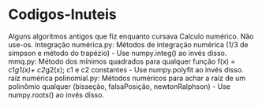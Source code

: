 # Codigos-Inuteis
Alguns algoritmos antigos que fiz enquanto cursava Calculo numérico.
Não use-os.
Integração numérica.py: Métodos de integração numérica (1/3 de simpson e método do trapézio) - Use numpy.integ() ao invés disso.
mmq.py: Método dos mínimos quadrados para qualquer função f(x) = c1*g1(x)+ c2*g2(x); c1 e c2 constantes - Use numpy.polyfit ao invés disso.
raíz numérica polinomial.py: Métodos numéricos para achar a raiz de um polinômio qualquer (bisseção, falsaPosição, newtonRalphson) - Use numpy.roots() ao invés disso.
